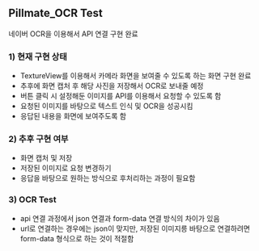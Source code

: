 ## Pillmate_OCR Test
네이버 OCR을 이용해서 API 연결 구현 완료

### 1) 현재 구현 상태
- TextureView를 이용해서 카메라 화면을 보여줄 수 있도록 하는 화면 구현 완료
- 추후에 화면 캡처 후 해당 사진을 저장해서 OCR로 보내줄 예정
- 버튼 클릭 시 설정해둔 이미지를 API를 이용해서 요청할 수 있도록 함
- 요청된 이미지를 바탕으로 텍스트 인식 및 OCR을 성공시킴
- 응답된 내용을 화면에 보여주도록 함

### 2) 추후 구현 여부
- 화면 캡처 및 저장
- 저장된 이미지로 요청 변경하기
- 응답을 바탕으로 원하는 방식으로 후처리하는 과정이 필요함 

### 3) OCR Test
- api 연결 과정에서 json 연결과 form-data 연결 방식의
차이가 있음
- url로 연결하는 경우에는 json이 맞지만, 저장된 이미지릉 바탕으로 연결하려면
form-data 형식으로 하는 것이 적절함

